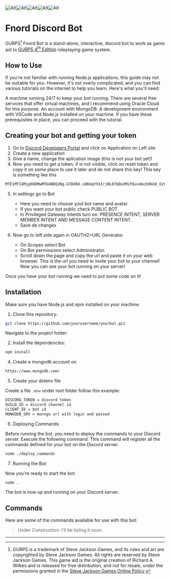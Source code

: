 ![Alt](https://img.shields.io/badge/JavaScript-F7DF1E?style=for-the-badge&logo=JavaScript&logoColor=white)![Alt](https://img.shields.io/badge/Node.js-43853D?style=for-the-badge&logo=node.js&logoColor=white)![Alt](https://img.shields.io/badge/MongoDB-4EA94B?style=for-the-badge&logo=mongodb&logoColor=white)![Alt](https://img.shields.io/badge/Discord-7289DA?style=for-the-badge&logo=discord&logoColor=white)![Alt](https://img.shields.io/badge/Oracle-F80000?style=for-the-badge&logo=oracle&logoColor=black)
# Fnord Discord Bot

GURPS[^1] Fnord Bot is a stand-alone, interactive, discord bot to work as game aid to [GURPS 4<sup>th</sup> Edition](http://www.sjgames.com/gurps) roleplaying game system.

## How to Use
If you're not familiar with running Node.js applications, this guide may not be suitable for you. However, it's not overly complicated, and you can find various tutorials on the internet to help you learn. Here's what you'll need:

A machine running 24/7 to keep your bot running. There are several free services that offer virtual machines, and I recommend using Oracle Cloud for this purpose.
An account with MongoDB.
A development environment with VSCode and Node.js installed on your machine.
If you have these prerequisites in place, you can proceed with the tutorial.


## Creating your bot and getting your token
1. Go to [Discord Developers Portal](https://discord.com/developers/docs/intro) and click on Application on Left site 
2. Create a new application 
3. Give a name, change the aplication image (this is not your bot yet!)
4. Now you need to get a token, if is not visible, click on reset token and copy it on some place to use it later and do not share this key! This key is something like this 

```bash
MTE1MTI4Mjg0ODMwMTU4NDQ2Ng.GT8d6O.sQKmqYhXIrjNL07bDa3MiF6uv4mcOdkk0_OzF4
```
5. In settings go to Bot
   
    - Here you need to choose yout bot name and avatar.
    - If you want your bot public check PUBLIC BOT
    - In Privileged Gateway Intents turn on: PRESENCE INTENT, SERVER MEMBER INTENT AND MESSAGE CONTENT INTENT.
    - Save de changes
 
6. Now go to left side again in OAUTH2>URL Generator 

    - On Scopes select Bot 
    - On Bot permissions select Administrator. 
    - Scroll down the page and copy the url and paste it on your web browser. This is the url you need to invite your bot to your channel! Now you can see your bot running on your server! 

Once you have your bot running we need to put some code on it! 


 ## Installation

Make sure you have Node.js and npm installed on your machine.

1. Clone this repository:

```bash
git clone https://github.com/yourusername/yourbot.git
```

Navigate to the project folder:

2. Install the dependencies:
   
```bash
npm install
```

4. Create a mongodb account on

```bash
https://www.mongodb.com/
```

5. Create your dotenv file

Create a file ```.env```  under root folder follow this example:

```bash
DISCORD_TOKEN = discord token
GUILD_ID = discord channel id 
CLIENT_ID = bot id
MONGODB_SRV = monngo url with login and passwd
```
6.  Deploying Commands

Before running the bot, you need to deploy the commands to your Discord server. Execute the following command. This command will register all the commands defined for your bot on the Discord server.

```bash
node ./deploy_commands
```


7. Running the Bot

Now you're ready to start the bot:

```bash
node .
```
The bot is now up and running on your Discord server.

## Commands
Here are some of the commands available for use with this bot:

> Under Construction. I'll be listing it soon. 





------------



[^1]: GURPS is a trademark of Steve Jackson Games, and its rules and art are copyrighted by Steve Jackson Games. All
rights are reserved by Steve Jackson Games. This game aid is the original creation of Richard A. Wilkes and is
released for free distribution, and not for resale, under the permissions granted in the
<a href="http://www.sjgames.com/general/online_policy.html">Steve Jackson Games Online Policy</a>.
